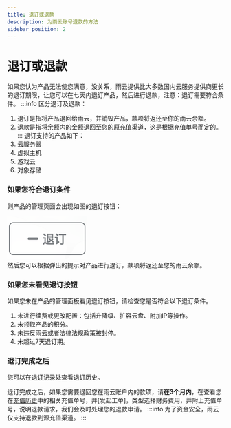 ```yaml
---
title: 退订或退款
description: 为雨云账号退款的方法
sidebar_position: 2
---
```



# 退订或退款
如果您认为产品无法使您满意，没关系，雨云提供比大多数国内云服务提供商更长的退订期限，让您可以在七天内退订产品，然后进行退款，注意：退订需要符合条件。
:::info
区分退订及退款：

1. 退订是指将产品退回给雨云，并销毁产品，款项将返还至你的雨云余额。
2. 退款是指将余额内的金额退回至您的原充值渠道，这是根据充值单号而定的。
:::
退订支持的产品如下：
1. 云服务器
2. 虚拟主机
3. 游戏云
4. 对象存储


### 如果您符合退订条件
则产品的管理页面会出现如图的退订按钮：

![图 1@50](./assets/1eca43d372820dcc8160b9847ff085588cab4e81bac4253f0d7fcdd3e3cc59b2.png)  
然后您可以根据弹出的提示对产品进行退订，款项将返还至您的雨云余额。


### 如果您未看见退订按钮
如果您未在产品的管理面板看见退订按钮，请检查您是否符合以下退订条件。
1. 未进行续费或更改配置：包括升降级、扩容云盘、附加IP等操作。
2. 未领取产品的积分。
3. 未违反雨云或者法律法规政策被封停。
4. 未超过7天退订期。

### 退订完成之后

您可以在[退订记录]处查看退订历史。

退订完成之后，如果您需要退回您在雨云账户内的款项，请**在3个月内**，在查看您在[充值历史]中的相关充值单号，并[发起工单]，类型选择财务费用，并附上充值单号，说明退款请求，我们会及时处理您的退款申请。
:::info
为了资金安全，雨云仅支持退款到源充值渠道。
:::



[退订记录]: https://app.rainyun.com/logs/unsub
[充值历史]: https://app.rainyun.com/logs/pay